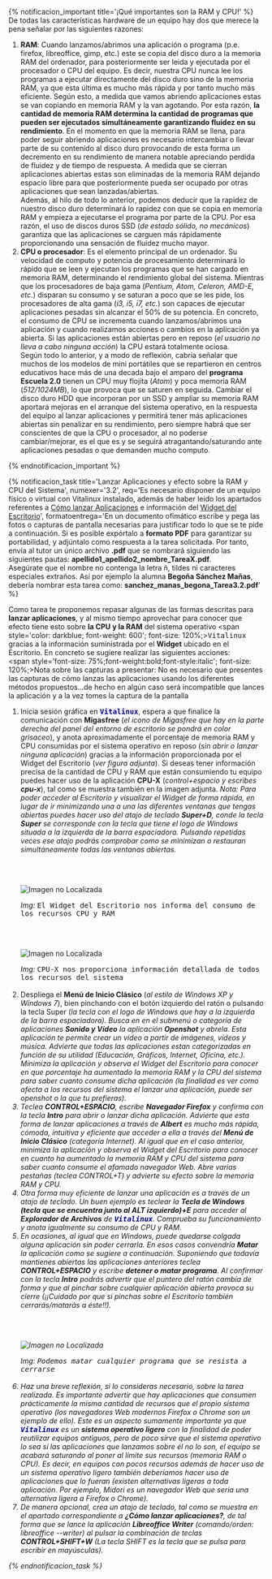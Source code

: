 {% notificacion_important title='¡Qué importantes son la RAM y CPU!' %}
De todas las características hardware de un equipo hay dos que merece la pena señalar por las siguientes razones:

<ol>
<li><b>RAM</b>: Cuando lanzamos/abrimos una aplicación o programa (p.e. firefox, libreoffice, gimp, etc.) este se copia del disco duro a la memoria RAM del ordenador, para posteriormente ser leida y ejecutada por el procesador o CPU del equipo.  Es decir, nuestra CPU nunca lee los programas a ejecutar directamente del disco duro sino de la memoria RAM, ya que esta última es mucho más rápida y por tanto mucho más eficiente.  Según esto, a medida que vamos abriendo aplicaciones estas se van copiando en memoria RAM y la van agotando.  Por esta razón, <b>la cantidad de memoria RAM determina la cantidad de programas que pueden ser ejecutados simultáneamente garantizando fluidez en su rendimiento</b>.  En el momento en que la memoria RAM se llena, para poder seguir abriendo aplicaciones es necesario intercambiar o llevar parte de su contenido al disco duro provocando de esta forma un decremento en su rendimiento de manera notable apreciando perdida de fluidez y de tiempo de respuesta.  A medida que se cierran aplicaciones abiertas estas son eliminadas de la memoria RAM dejando espacio libre para que posteriormente pueda ser ocupado por otras aplicaciones que sean lanzadas/abiertas.
<br>
Además, al hilo de todo lo anterior, podemos deducir que la rapidez de nuestro disco duro determinará lo rapidez con que se copia en memoria RAM y empieza a ejecutarse el programa por parte de la CPU.  Por esa razón, el uso de discos duros SSD (<i>de estado sólido, no mecánicos</i>) garantiza que las aplicaciones se carguen más rápidamente proporcionando una sensación de fluidez mucho mayor.
</li>
<li><b>CPU o procesador</b>: Es el elemento principal de un ordenador. Su velocidad de computo y potencia de procesamiento determinará lo rápido que se leen y ejecutan los programas que se han cargado en memoria RAM, determinando el rendimiento global del sistema. Mientras que los procesadores de baja gama (<i>Pentium, Atom, Celeron, AMD-E, etc.</i>) disparan su consumo y se saturan a poco que se les pide, los procesadores de alta gama (<i>i3, i5, i7, etc.</i>) son capaces de ejecutar aplicaciones pesadas sin alcanzar el 50% de su potencia. En concreto, el consumo de CPU se incrementa cuando lanzamos/abrimos una aplicación y cuando realizamos acciones o cambios en la aplicación ya abierta. Si las aplicaciones están abiertas pero en reposo (<i>el usuario no lleva a cabo ninguna acción</i>) la CPU estará totalmente ociosa.
</li>
Según todo lo anterior, y a modo de reflexión, cabría señalar que muchos de los modelos de mini portátiles que se repartieron en centros educativos hace más de una decada bajo el amparo del <b>programa Escuela 2.0</b> tienen un CPU muy flojita (<i>Atom</i>) y poca memoria RAM (<i>512/1024MB</i>), lo que provoca que se saturen en seguida.  Cambiar el disco duro HDD que incorporan por un SSD y ampliar su memoria RAM aportará mejoras en el arranque del sistema operativo, en la respuesta del equipo al lanzar aplicaciones y permitirá tener más aplicaciones abiertas sin penalizar en su rendimiento, pero siempre habrá que ser conscientes de que la CPU o procesador, al no poderse cambiar/mejorar, es el que es y se seguirá atragantando/saturando ante aplicaciones pesadas o que demanden mucho computo.
</ol>
{% endnotificacion_important %}

{% notificacion_task title='Lanzar Aplicaciones y efecto sobre la RAM y CPU del Sistema',
numexer='3.2',
req='Es necesario disponer de un equipo físico o virtual con Vitalinux instalado, además de haber leido los apartados referentes a <a href="../Parte_3-Entorno_de_Escritorio/Parte_3-Como_lanzar_aplicaciones.html">Cómo lanzar Aplicaciones</a> e información del <a href="../Parte_3-Entorno_de_Escritorio/Parte_3-Preferencias_del_escritorio.html">Widget del Escritorio</a>',
formatoentrega='En un documento ofimático escribe y pega las fotos o capturas de pantalla necesarias para justificar todo lo que se te pide a continuación. Si es posible expórtalo a <b>formato PDF</b> para garantizar su portabilidad, y adjúntalo como respuesta a la tarea solicitada. Por tanto, envía al tutor un único archivo <b>.pdf</b> que se nombrará siguiendo las siguientes pautas: <b>apellido1_apellido2_nombre_TareaX.pdf</b>.
<br>
Asegúrate que el nombre no contenga la letra ñ, tildes ni caracteres especiales extraños. Así por ejemplo la alumna <b>Begoña Sánchez Mañas</b>, debería nombrar esta tarea como: <b>sanchez_manas_begona_Tarea3.2.pdf</b>' %}

Como tarea te proponemos repasar algunas de las formas descritas para <b>lanzar aplicaciones</b>, y al mismo tiempo aprovechar para conocer que efecto tiene esto sobre <b>la CPU y la RAM</b> del sistema operativo <span style='color: darkblue; font-weight: 600'; font-size: 120%;><tt>Vitalinux</tt></span> gracias a la información suministrada por el <b>Widget</b> ubicado en el Escritorio.  En concreto se sugiere realizar las siguientes acciones:
<br>
<span style='font-size: 75%;font-weight:bold;font-style:italic'; font-size: 120%;>Nota sobre las capturas a presentar: No es necesario que presentes las capturas de cómo lanzas las aplicaciones usando los diferentes métodos propuestos...de hecho en algún caso será incompatible que lances la aplicación y a la vez tomes la captura de la pantalla</span>
<ol>
<li>
Inicia sesión gráfica en <span style='color: darkblue; font-weight: 600'; font-size: 120%;><tt>Vitalinux</tt></span>, espera a que finalice la comunicación con <b>Migasfree</b> (<i>el icono de Migasfree que hay en la parte derecha del panel del entorno de escritorio se pondrá en color grisaceo</i>), y anota aproximadamente el porcentaje de memoria RAM y CPU consumidas por el sistema operativo en reposo (<i>sin abrir o lanzar ninguna aplicación</i>) gracias a la información proporcionada por el Widget del Escritorio (<i>ver figura adjunta</i>). Si deseas tener información precisa de la cantidad de CPU y RAM que están consumiendo tu equipo puedes hacer uso de la aplicación <b>CPU-X</b> (<i>control+espacio y escribes <b>cpu-x</b></i>), tal como se muestra también en la imagen adjunta.
<i>Nota: Para poder acceder al Escritorio y visualizar el Widget de forma rápida, en lugar de ir minimizando una a una las diferentes ventanas que tengas abiertas puedes hacer uso del atajo de teclado <b>Super+D</b>, conde la tecla <b>Super</b> se corresponde con la tecla que tiene el logo de Windows situada a la izquierda de la barra espaciadora. Pulsando repetidas veces ese atajo podrás comprobar como se minimizan o restauran simultáneamente todas las ventanas abiertas.</i>

<br><br><div class="container">
<img class="coolimage" src="../img/parte3/vx-3.2-widget_escritorio-info_CPU_RAM.png" alt="Imagen no Localizada">
<div class="imagetext_type2"><i>Img:</i> <tt>El Widget del Escritorio nos informa del consumo de los recursos CPU y RAM</tt></div>
</div>

<br><br><div class="container">
<img class="coolimage" src="../img/parte3/vx-3.2-cpu-x-ram_cpu.png" alt="Imagen no Localizada">
<div class="imagetext_type2"><i>Img:</i> <tt>CPU-X nos proporciona información detallada de todos los recursos del sistema</tt></div>
</div><br>

</li>
<li>
Despliega el <b>Menú de Inicio Clásico</b> (<i>al estilo de Windows XP y Windows 7</i>), bien pinchando con el botón izquierdo del ratón o pulsando la tecla Super (<i>la tecla con el logo de Windows que hay a la izquierda de la barra espaciadora). Busca en en el submenú o categoría de aplicaciones <b>Sonido y Vídeo</b> la aplicación <b>Openshot</b> y abrela.  Esta aplicación te permite crear un vídeo a partir de imágenes, vídeos y música.  Advierte que todas las aplicaciones estan categorizadas en función de su utilidad (<i>Educación, Gráficos, Internet, Oficina, etc.</i>).  Minimiza la aplicación y observa el Widget del Escritorio para conocer en que porcentaje ha aumentado la memoria RAM y la CPU del sistema para saber cuanto consume dicha aplicación (<i>la finalidad es ver como afecta a los recursos del sistema el lanzar una aplicación, puede ser openshot o la que tu prefieras</i>). 
</li>
<li>
Teclea <b>CONTROL+ESPACIO</b>, escribe <b>Navegador Firefox</b> y confirma con la tecla <b>Intro</b> para abrir o lanzar dicha aplicación.  Advierte que esta forma de lanzar aplicaciones a través de <b>Albert</b> es mucho más rápida, cómoda, intuitiva y eficiente que acceder a ella a través del <b>Menú de Inicio Clásico</b> (<i>categoría Internet</i>).  Al igual que en el caso anterior, minimiza la aplicación y observa el Widget del Escritorio para conocer en cuanto ha aumentado la memoria RAM y CPU del sistema para saber cuanto consume el afamado navegador Web.  Abre varias pestañas (<i>teclea CONTROL+T</i>) y advierte su efecto sobre la memoria RAM y CPU.
</li>
<li>
Otra forma muy eficiente de lanzar una aplicación es a través de un atajo de teclado.  Un buen ejemplo es teclear la <b>Tecla de Windows (<i>tecla que se encuentra junto al ALT izquierdo</i>)+E</b> para acceder al <b>Explorador de Archivos</b> de <span style='color: darkblue; font-weight: 600'; font-size: 120%;><tt>Vitalinux</tt></span>.  Comprueba su funcionamiento y anota igualmente su consumo de CPU y RAM.
</li>
<li>
En ocasiones, al igual que en Windows, puede quedarse colgada alguna aplicación sin poder cerrarla.  En esos casos convendría <b>Matar</b> la aplicación como se sugiere a continuación.  Suponiendo que todavía mantienes abiertas las aplicaciones anteriores teclea <b>CONTROL+ESPACIO</b> y escribe <b>detener o matar programa</b>.  Al confirmar con la tecla <b>Intro</b> podrás advertir que el puntero del ratón cambia de forma y que al pinchar sobre cualquier aplicación abierta provoca su cierre (<i>¡¡Cuidado por que si pinchas sobre el Escritorio también cerrarás/matarás a éste!!</i>).

<br><br><div class="container">
<img class="coolimage" src="../img/parte3/vx-3.2-detener_matar_programa_vx3.png" alt="Imagen no Localizada">
<div class="imagetext_type2"><i>Img:</i> <tt>Podemos matar cualquier programa que se resista a cerrarse</tt></div>
</div><br>

</li>
<li>
Haz una breve reflexión, si lo consideras necesario, sobre la tarea realizada. Es importante advertir que hay aplicaciones que consumen prácticamente la misma cantidad de recursos que el propio sistema operativo (<i>los navegadores Web modernos Firefox o Chrome son un ejemplo de ello</i>).  Este es un aspecto sumamente importante ya que <span style='color: darkblue; font-weight: 600'; font-size: 120%;><tt>Vitalinux</tt></span> es un <b>sistema operativo ligero</b> con la finalidad de poder reutilizar equipos antiguos, pero de poco sirve que el sistema operativo lo sea si las aplicaciones que lanzamos sobre él no lo son, el equipo se acabará saturando al poner al límite sus recursos (<i>memoria RAM o CPU</i>). Es decir, en equipos con pocos recursos además de hacer uso de un sistema operativo ligero también deberíamos hacer uso de aplicaciones que lo fueran (<i>existen alternativas ligeras a toda aplicación.  Por ejemplo, Midori es un navegador Web que sería una alternativa ligera a Firefox o Chrome</i>).
</li>
<li>
De manera opcional, crea un atajo de teclado, tal como se muestra en el apartado correspondiente a <b>¿Cómo lanzar aplicaciones?</b>, de tal forma que se lance la aplicación <b>Libreoffice Writer</b> (<i>comando/orden: libreoffice --writer</i>) al pulsar la combinación de teclas <b>CONTROL+SHIFT+W</b> (<i>La tecla SHIFT es la tecla que se pulsa para escribir en mayúsculas</i>).
</li>
</ol>

{% endnotificacion_task %}
